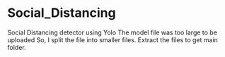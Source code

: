 # Social_Distancing
Social Distancing detector using Yolo
The model file was too large to be uploaded
So, I split the file into smaller files.
Extract the files to get main folder.

